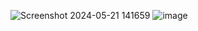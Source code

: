 ![Screenshot 2024-05-21 141659](https://github.com/omkarsathe01/my-passive/assets/76099779/97e15759-7442-4971-a5c6-489912817c64)
![image](https://github.com/omkarsathe01/my-passive/assets/76099779/24736041-1609-40f1-8b3f-e76a954cd09a)
